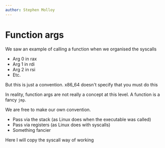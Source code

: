 ```yaml
---
author: Stephen Molloy
---
```


# Function args

We saw an example of calling a function when we organised the syscalls

- Arg 0 in rax
- Arg 1 in rdi
- Arg 2 in rsi
- Etc.

But this is just a convention.  x86_64 doesn't specify that you must do this

In reality, function args are not really a concept at this level.  A function is a fancy `jmp`.

We are free to make our own convention.

- Pass via the stack (as Linux does when the executable was called)
- Pass via registers (as Linux does with syscalls)
- Something fancier

Here I will copy the syscall way of working

